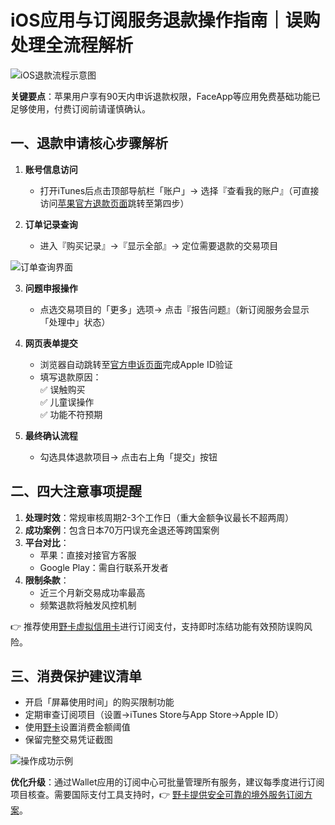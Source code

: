 # iOS应用与订阅服务退款操作指南｜误购处理全流程解析

![iOS退款流程示意图](https://today-obs.line-scdn.net/0hBiztwD2iHUZHDTXUkDhiEX1bHil0YQ5FIztMRQRjQ3I-al5FK2xRc2tZE39jO1oYLmpUJ2MMBnc4P1kRe29R/w644)

**关键要点**：苹果用户享有90天内申诉退款权限，FaceApp等应用免费基础功能已足够使用，付费订阅前请谨慎确认。

## 一、退款申请核心步骤解析
1. **账号信息访问**  
   - 打开iTunes后点击顶部导航栏「账户」→ 选择『查看我的账户』（可直接访问[苹果官方退款页面](https://bbtdd.com/yeka)跳转至第四步）

2. **订单记录查询**  
   - 进入『购买记录』→『显示全部』→ 定位需要退款的交易项目

![订单查询界面](https://today-obs.line-scdn.net/0hKUAdaN9IFHp8HTzoqytrLUZLFxVPcQd5GCtFeT9zSk4Feld5EHxbT1BISR9XLFMkFXpdGF8YD0sDL1AtQH9b/w644)

3. **问题申报操作**  
   - 点选交易项目的「更多」选项→ 点击『报告问题』（新订阅服务会显示「处理中」状态）

4. **网页表单提交**  
   - 浏览器自动跳转至[官方申诉页面](https://bbtdd.com/yeka)完成Apple ID验证
   - 填写退款原因：  
     ✅ 误触购买  
     ✅ 儿童误操作  
     ✅ 功能不符预期

5. **最终确认流程**  
   - 勾选具体退款项目→ 点击右上角「提交」按钮

## 二、四大注意事项提醒
1. **处理时效**：常规审核周期2-3个工作日（重大金额争议最长不超两周）
2. **成功案例**：包含日本70万円误充金退还等跨国案例
3. **平台对比**：  
   - 苹果：直接对接官方客服  
   - Google Play：需自行联系开发者
4. **限制条款**：  
   - 近三个月新交易成功率最高  
   - 频繁退款将触发风控机制

👉 推荐使用[野卡虚拟信用卡](https://bbtdd.com/yeka)进行订阅支付，支持即时冻结功能有效预防误购风险。

## 三、消费保护建议清单
- 开启「屏幕使用时间」的购买限制功能
- 定期审查订阅项目（设置→iTunes Store与App Store→Apple ID）
- 使用[野卡](https://bbtdd.com/yeka)设置消费金额阈值
- 保留完整交易凭证截图

![操作成功示例](https://today-obs.line-scdn.net/0hAL3y4H3sHmMOADbx2TZhNDRWHQw9bA1gajZPYE1uQFd3Z11gYmFRViJQSFMkMFk9Z2dXASMDBVJxMlo0MmJR/w644)

**优化升级**：通过Wallet应用的订阅中心可批量管理所有服务，建议每季度进行订阅项目核查。需要国际支付工具支持时，👉 [野卡提供安全可靠的境外服务订阅方案](https://bbtdd.com/yeka)。